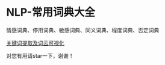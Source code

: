 # NLP-常用词典大全
情感词典、停用词典、敏感词典、同义词典、程度词典、否定词典  

[关键词提取及词云可视化](https://github.com/nishiwen1214/Keywords_cloud)

对您有用请star一下，谢谢！

